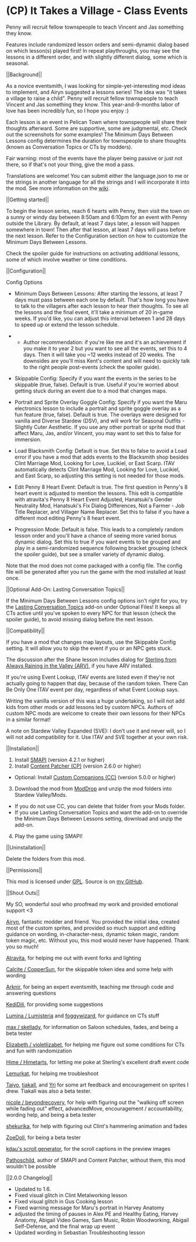 # (CP) It Takes a Village - Class Events

Penny will recruit fellow townspeople to teach Vincent and Jas something they know.

Features include randomized lesson orders and semi-dynamic dialog based on which lesson(s) played first! In repeat playthroughs, you may see the lessons in a different order, and with slightly different dialog, some which is seasonal.

||Background||

As a novice eventsmith, I was looking for simple-yet-interesting mod ideas to implement, and Airyn suggested a lessons series! The idea was "it takes a village to raise a child". Penny will recruit fellow townspeople to teach Vincent and Jas something they know. This year-and-9-months labor of love has been incredibly fun, so I hope you enjoy :)

Each lesson is an event in Pelican Town where townspeople will share their thoughts afterward. Some are supportive, some are judgmental, etc. Check out the screenshots for some examples! The Minimum Days Between Lessons config determines the duration for townspeople to share thoughts (known as Conversation Topics or CTs by modders).

Fair warning: most of the events have the player being passive or just not there, so if that's not your thing, give the mod a pass.

Translations are welcome! You can submit either the language.json to me or the strings in another language for all the strings and I will incorporate it into the mod. See more information on the <a href="https://stardewvalleywiki.com/Modding:Translations">wiki</a>.


||Getting started||

To begin the lesson series, reach 6 hearts with Penny, then visit the town on a sunny or windy day between 8:50am and 6:10pm for an event with Penny outside the Library. By default, at least 7 days later, a lesson will happen somewhere in town! Then after that lesson, at least 7 days will pass before the next lesson. Refer to the Configuration section on how to customize the Minimum Days Between Lessons.


Check the spoiler guide for instructions on activating additional lessons, some of which involve weather or time conditions.


||Configuration||

Config Options

* Minimum Days Between Lessons: After starting the lessons, at least 7 days must pass between each one by default. That's how long you have to talk to the villagers after each lesson to hear their thoughts. To see all the lessons and the final event, it'll take a minimum of 20 in-game weeks. If you'd like, you can adjust this interval between 1 and 28 days to speed up or extend the lesson schedule.
* * Author recommendation: if you're like me and it's an achievement if you make it to year 2 but you want to see all the events, set this to 4 days. Then it will take you ~12 weeks instead of 20 weeks. The downsides are you'll miss Kent's content and will need to quickly talk to the right people post-events (check the spoiler guide).

* Skippable Config: Specify if you want the events in the series to be skippable (true, false). Default is true. Useful if you're worried about getting stuck during an event due to a mod that changes maps.

* Portrait and Sprite Overlay Goggle Config: Specify if you want the Maru electronics lesson to include a portrait and sprite goggle overlay as a fun feature (true, false). Default is true. The overlays were designed for vanilla and Diverse Stardew (DSV), and will work for Seasonal Outfits - Slightly Cuter Aesthetic. If you use any other portrait or sprite mod that affect Maru, Jas, and/or Vincent, you may want to set this to false for immersion.

* Load Blacksmith Config: Default is true. Set this to false to avoid a Load error if you have a mod that adds events to the Blacksmith shop besides Clint Marriage Mod, Looking for Love, Lucikiel, or East Scarp. ITAV automatically detects Clint Marriage Mod, Looking for Love, Lucikiel, and East Scarp, so adjusting this setting is not needed for those mods.

* Edit Penny 8 Heart Event: Default is true. The first question in Penny's 8 heart event is adjusted to mention the lessons. This edit is compatible with atravita's Penny 8 Heart Event Adjusted, Hanatsuki's Gender Neutrality Mod, Hanatsuki's Fix Dialog Differences, Not a Farmer - Job Title Replacer, and Villager Name Replacer. Set this to false if you have a different mod editing Penny's 8 heart event.

* Progression Mode: Default is false. This leads to a completely random lesson order and you'll have a chance of seeing more varied bonus dynamic dialog. Set this to true if you want events to be grouped and play in a semi-randomized sequence following bracket grouping (check the spoiler guide), but see a smaller variety of dynamic dialog.

Note that the mod does not come packaged with a config file. The config file will be generated after you run the game with the mod installed at least once.


||Optional Add-On: Lasting Conversation Topics||

If the Minimum Days Between Lessons config options isn't right for you, try the <a href="https://www.nexusmods.com/stardewvalley/mods/14377">Lasting Conversation Topics</a> add-on under Optional Files! It keeps all CTs active until you've spoken to every NPC for that lesson (check the spoiler guide), to avoid missing dialog before the next lesson.


||Compatibility||

If you have a mod that changes map layouts, use the Skippable Config setting. It will allow you to skip the event if you or an NPC gets stuck.

The discussion after the Shane lesson includes dialog for <a href="https://www.nexusmods.com/stardewvalley/mods/9999">Sterling from Always Raining in the Valley (ARV)</a>, if you have ARV installed.

If you're using Event Lookup, ITAV events are listed even if they're not actually going to happen that day, because of the random token. There Can Be Only One ITAV event per day, regardless of what Event Lookup says.

Writing the vanilla version of this was a huge undertaking, so I will not add kids from other mods or add lessons led by custom NPCs. Authors of custom NPC mods are welcome to create their own lessons for their NPCs in a similar format!

A note on Stardew Valley Expanded (SVE): I don’t use it and never will, so I will not add compatibility for it. Use ITAV and SVE together at your own risk.


||Installation||

1. Install <a href="https://www.nexusmods.com/stardewvalley/mods/2400">SMAPI</a> (version 4.2.1 or higher)
2. Install <a href="https://www.nexusmods.com/stardewvalley/mods/1915">Content Patcher (CP)</a> (version 2.6.0 or higher)
- Optional: Install <a href="https://www.nexusmods.com/stardewvalley/mods/8626">Custom Companions (CC)</a> (version 5.0.0 or higher)
3. Download the mod from <a href="https://www.moddrop.com/stardew-valley/mods/1489386-it-takes-a-village-class-events">ModDrop</a> and unzip the mod folders into Stardew Valley/Mods.
- If you do not use CC, you can delete that folder from your Mods folder.
- If you use Lasting Conversation Topics and want the add-on to override the Minimum Days Between Lessons setting, download and unzip the add-on.
4. Play the game using SMAPI!


||Uninstallation||

Delete the folders from this mod.


||Permissions||

This mod is licensed under [GPL](https://github.com/LenneDalben/StardewValleyModsGPL/blob/main/LICENSE). Source is on [my GitHub](https://github.com/LenneDalben/StardewValleyModsGPL/tree/main/It%20Takes%20a%20Village).


||Shout Outs||

My SO, wonderful soul who proofread my work and provided emotional support <3

<a href="https://www.nexusmods.com/stardewvalley/users/70148453?tab=user+files">Airyn</a>, fantastic modder and friend. You provided the initial idea, created most of the custom sprites, and provided so much support and editing guidance on wording, in-character-ness, dynamic token magic, random token magic, etc. Without you, this mod would never have happened. Thank you so much!

<a href ="https://www.nexusmods.com/stardewvalley/users/116553368?tab=user+files">Atravita</a>, for helping me out with event forks and lighting

<a href ="https://www.nexusmods.com/stardewvalley/users/114762643?tab=user+files">Calcite / CopperSun</a>, for the skippable token idea and some help with wording

<a href ="https://www.nexusmods.com/stardewvalley/users/92469153?tab=user+files">Arknir</a>, for being an expert eventsmith, teaching me through code and answering questions

<a href ="https://www.moddrop.com/stardew-valley/profile/225898/mods">KediDili</a>, for providing some suggestions

<a href ="https://www.nexusmods.com/stardewvalley/users/5575844?tab=user+files">Lumina / Lumisteria</a> and <a href ="https://www.nexusmods.com/stardewvalley/users/48380238?tab=user+files">foggywizard</a>, for guidance on CTs stuff

<a href ="https://www.nexusmods.com/stardewvalley/users/95265773?tab=user+files">max / skellady</a>, for information on Saloon schedules, fades, and being a beta tester

<a href ="https://www.nexusmods.com/stardewvalley/users/120958053?tab=user+files">Elizabeth / violetlizabet</a>, for helping me figure out some conditions for CTs and fun with randomization

<a href ="https://www.nexusmods.com/stardewvalley/users/108124018?tab=user+files">Hime / Himetarts</a>, for letting me poke at Sterling's excellent draft event code

<a href="https://www.nexusmods.com/stardewvalley/users/68088657?tab=user+files">Lemurkat</a>, for helping me troubleshoot

<a href="https://www.nexusmods.com/stardewvalley/users/92060238?tab=user+files">Taiyo</a>, <a href ="https://www.nexusmods.com/stardewvalley/users/112768378?tab=user+files">tiakall</a>, and <a href="https://www.nexusmods.com/stardewvalley/users/2893756?tab=user+files">Yri</a> for some art feedback and encouragement on sprites I drew. Tiakall was also a beta tester.

<a href="https://www.nexusmods.com/stardewvalley/users/104804993?tab=user+files">nicole / beyondrecovery</a>, for help with figuring out the "walking off screen while fading out" effect, advancedMove, encouragement / accountability, wording help, and being a beta tester

<a href="https://www.nexusmods.com/stardewvalley/users/69153238?tab=user+files">shekurika</a>, for help with figuring out Clint's hammering animation and fades

<a href="https://www.nexusmods.com/stardewvalley/users/7439530?tab=user+files">ZoeDoll</a>, for being a beta tester

<a href="https://www.kdau.com/scrollish/">kdau's scroll generator</a>, for the scroll captions in the preview images

<a href="https://www.nexusmods.com/stardewvalley/users/1552317?tab=user+files">Pathoschild</a>, author of SMAPI and Content Patcher, without them, this mod wouldn't be possible

||2.0.0 Changelog||
* Updated to 1.6.
* Fixed visual glitch in Clint Metalworking lesson
* Fixed visual glitch in Gus Cooking lesson
* Fixed warning message for Maru's portrait in Harvey Anatomy
* adjusted the timing of pauses in Alex PE and Healthy Eating, Harvey Anatomy, Abigail Video Games, Sam Music, Robin Woodworking, Abigail Self-Defense, and the final wrap up event
* Updated wording in Sebastian Troubleshooting lesson